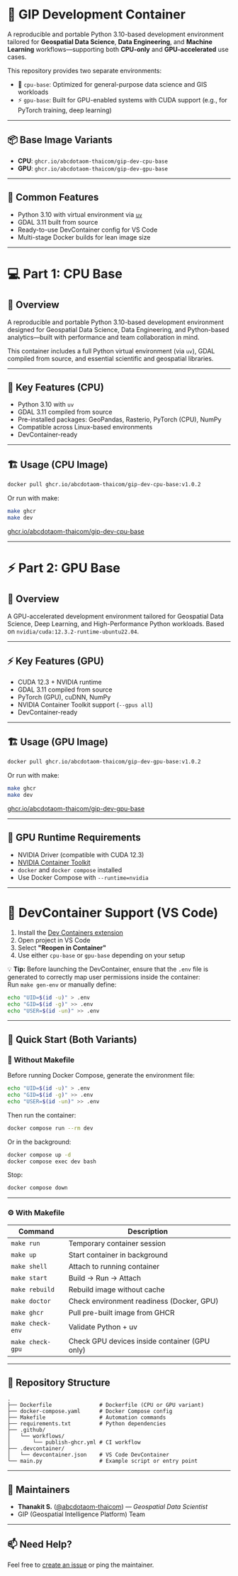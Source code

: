 # 🐳 GIP Development Container

A reproducible and portable Python 3.10-based development environment tailored for **Geospatial Data Science**, **Data Engineering**, and **Machine Learning** workflows—supporting both **CPU-only** and **GPU-accelerated** use cases.

This repository provides two separate environments:
- 🧠 `cpu-base`: Optimized for general-purpose data science and GIS workloads
- ⚡ `gpu-base`: Built for GPU-enabled systems with CUDA support (e.g., for PyTorch training, deep learning)

---

## 📦 Base Image Variants

- **CPU**: `ghcr.io/abcdotaom-thaicom/gip-dev-cpu-base`
- **GPU**: `ghcr.io/abcdotaom-thaicom/gip-dev-gpu-base`

---

## 🔧 Common Features

- Python 3.10 with virtual environment via [`uv`](https://github.com/astral-sh/uv)
- GDAL 3.11 built from source
- Ready-to-use DevContainer config for VS Code
- Multi-stage Docker builds for lean image size

---

# 💻 Part 1: CPU Base

## 🔹 Overview

A reproducible and portable Python 3.10-based development environment designed for Geospatial Data Science, Data Engineering, and Python-based analytics—built with performance and team collaboration in mind.

This container includes a full Python virtual environment (via `uv`), GDAL compiled from source, and essential scientific and geospatial libraries.

---

## 🧭 Key Features (CPU)

- Python 3.10 with `uv`
- GDAL 3.11 compiled from source
- Pre-installed packages: GeoPandas, Rasterio, PyTorch (CPU), NumPy
- Compatible across Linux-based environments
- DevContainer-ready

---

## 🏗️ Usage (CPU Image)

```bash
docker pull ghcr.io/abcdotaom-thaicom/gip-dev-cpu-base:v1.0.2
```

Or run with make:

```bash
make ghcr
make dev
```

[ghcr.io/abcdotaom-thaicom/gip-dev-cpu-base](https://github.com/users/abcdotaom-thaicom/packages/container/package/gip-dev-cpu-base)

---

# ⚡ Part 2: GPU Base

## 🔹 Overview

A GPU-accelerated development environment tailored for Geospatial Data Science, Deep Learning, and High-Performance Python workloads. Based on `nvidia/cuda:12.3.2-runtime-ubuntu22.04`.

---

## ⚡️ Key Features (GPU)

- CUDA 12.3 + NVIDIA runtime
- GDAL 3.11 compiled from source
- PyTorch (GPU), cuDNN, NumPy
- NVIDIA Container Toolkit support (`--gpus all`)
- DevContainer-ready

---

## 🏗️ Usage (GPU Image)

```bash
docker pull ghcr.io/abcdotaom-thaicom/gip-dev-gpu-base:v1.0.2
```

Or run with make:

```bash
make ghcr
make dev
```

[ghcr.io/abcdotaom-thaicom/gip-dev-gpu-base](https://github.com/users/abcdotaom-thaicom/packages/container/package/gip-dev-gpu-base)

---

## 🚨 GPU Runtime Requirements

- NVIDIA Driver (compatible with CUDA 12.3)
- [NVIDIA Container Toolkit](https://docs.nvidia.com/datacenter/cloud-native/container-toolkit/install-guide.html)
- `docker` and `docker compose` installed
- Use Docker Compose with `--runtime=nvidia`

---

# 💼 DevContainer Support (VS Code)

1. Install the [Dev Containers extension](https://marketplace.visualstudio.com/items?itemName=ms-vscode-remote.remote-containers)
2. Open project in VS Code
3. Select **"Reopen in Container"**
4. Use either `cpu-base` or `gpu-base` depending on your setup

💡 **Tip:** Before launching the DevContainer, ensure that the `.env` file is generated to correctly map user permissions inside the container:  
Run `make gen-env` or manually define:

```bash
echo "UID=$(id -u)" > .env
echo "GID=$(id -g)" >> .env
echo "USER=$(id -un)" >> .env
```

---

## 🚀 Quick Start (Both Variants)

### 🧰 Without Makefile

Before running Docker Compose, generate the environment file:

```bash
echo "UID=$(id -u)" > .env
echo "GID=$(id -g)" >> .env
echo "USER=$(id -un)" >> .env
```

Then run the container:

```bash
docker compose run --rm dev
```

Or in the background:

```bash
docker compose up -d
docker compose exec dev bash
```

Stop:

```bash
docker compose down
```

---

### ⚙️ With Makefile

| Command          | Description                                  |
|------------------|----------------------------------------------|
| `make run`       | Temporary container session                  |
| `make up`        | Start container in background                |
| `make shell`      | Attach to running container                  |
| `make start`     | Build → Run → Attach                         |
| `make rebuild`   | Rebuild image without cache                  |
| `make doctor`    | Check environment readiness (Docker, GPU)    |
| `make ghcr`      | Pull pre-built image from GHCR               |
| `make check-env` | Validate Python + uv                         |
| `make check-gpu` | Check GPU devices inside container (GPU only)|

---

## 📁 Repository Structure

```
.
├── Dockerfile               # Dockerfile (CPU or GPU variant)
├── docker-compose.yaml      # Docker Compose config
├── Makefile                 # Automation commands
├── requirements.txt         # Python dependencies
├── .github/
│   └── workflows/
│       └── publish-ghcr.yml # CI workflow
├── .devcontainer/
│   └── devcontainer.json    # VS Code DevContainer
└── main.py                  # Example script or entry point
```

---

## 👥 Maintainers

- **Thanakit S.** ([@abcdotaom-thaicom](https://github.com/abcdotaom-thaicom)) — _Geospatial Data Scientist_
- GIP (Geospatial Intelligence Platform) Team

---

## 📫 Need Help?

Feel free to [create an issue](https://github.com/abcdotaom-thaicom/gip-devcontainer-template/issues) or ping the maintainer.